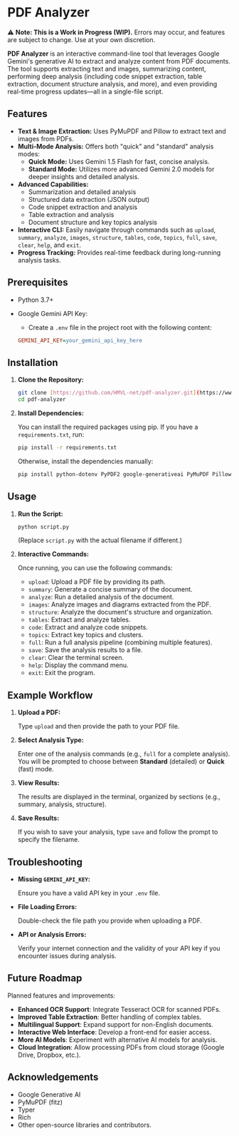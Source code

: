 # PDF Analyzer

⚠️ **Note: This is a Work in Progress (WIP).** Errors may occur, and features are subject to change. Use at your own discretion.

**PDF Analyzer** is an interactive command-line tool that leverages Google Gemini's generative AI to extract and analyze content from PDF documents. The tool supports extracting text and images, summarizing content, performing deep analysis (including code snippet extraction, table extraction, document structure analysis, and more), and even providing real-time progress updates—all in a single-file script.

## Features

*   **Text & Image Extraction:** Uses PyMuPDF and Pillow to extract text and images from PDFs.
*   **Multi-Mode Analysis:** Offers both "quick" and "standard" analysis modes:
    *   **Quick Mode:** Uses Gemini 1.5 Flash for fast, concise analysis.
    *   **Standard Mode:** Utilizes more advanced Gemini 2.0 models for deeper insights and detailed analysis.
*   **Advanced Capabilities:**
    *   Summarization and detailed analysis
    *   Structured data extraction (JSON output)
    *   Code snippet extraction and analysis
    *   Table extraction and analysis
    *   Document structure and key topics analysis
*   **Interactive CLI:** Easily navigate through commands such as `upload`, `summary`, `analyze`, `images`, `structure`, `tables`, `code`, `topics`, `full`, `save`, `clear`, `help`, and `exit`.
*   **Progress Tracking:** Provides real-time feedback during long-running analysis tasks.

## Prerequisites

*   Python 3.7+
*   Google Gemini API Key:
    *   Create a `.env` file in the project root with the following content:

    ```ini
    GEMINI_API_KEY=your_gemini_api_key_here
    ```

## Installation

1.  **Clone the Repository:**

    ```bash
    git clone [https://github.com/HMVL-net/pdf-analyzer.git](https://www.google.com/search?q=https://github.com/HMVL-net/pdf-analyzer.git)
    cd pdf-analyzer
    ```

2.  **Install Dependencies:**

    You can install the required packages using pip. If you have a `requirements.txt`, run:

    ```bash
    pip install -r requirements.txt
    ```

    Otherwise, install the dependencies manually:

    ```bash
    pip install python-dotenv PyPDF2 google-generativeai PyMuPDF Pillow typer rich
    ```

## Usage

1.  **Run the Script:**

    ```bash
    python script.py
    ```

    (Replace `script.py` with the actual filename if different.)

2.  **Interactive Commands:**

    Once running, you can use the following commands:

    *   `upload`: Upload a PDF file by providing its path.
    *   `summary`: Generate a concise summary of the document.
    *   `analyze`: Run a detailed analysis of the document.
    *   `images`: Analyze images and diagrams extracted from the PDF.
    *   `structure`: Analyze the document's structure and organization.
    *   `tables`: Extract and analyze tables.
    *   `code`: Extract and analyze code snippets.
    *   `topics`: Extract key topics and clusters.
    *   `full`: Run a full analysis pipeline (combining multiple features).
    *   `save`: Save the analysis results to a file.
    *   `clear`: Clear the terminal screen.
    *   `help`: Display the command menu.
    *   `exit`: Exit the program.

## Example Workflow

1.  **Upload a PDF:**

    Type `upload` and then provide the path to your PDF file.

2.  **Select Analysis Type:**

    Enter one of the analysis commands (e.g., `full` for a complete analysis). You will be prompted to choose between **Standard** (detailed) or **Quick** (fast) mode.

3.  **View Results:**

    The results are displayed in the terminal, organized by sections (e.g., summary, analysis, structure).

4.  **Save Results:**

    If you wish to save your analysis, type `save` and follow the prompt to specify the filename.

## Troubleshooting

*   **Missing `GEMINI_API_KEY`:**

    Ensure you have a valid API key in your `.env` file.

*   **File Loading Errors:**

    Double-check the file path you provide when uploading a PDF.

*   **API or Analysis Errors:**

    Verify your internet connection and the validity of your API key if you encounter issues during analysis.

## Future Roadmap

Planned features and improvements:
- **Enhanced OCR Support**: Integrate Tesseract OCR for scanned PDFs.
- **Improved Table Extraction**: Better handling of complex tables.
- **Multilingual Support**: Expand support for non-English documents.
- **Interactive Web Interface**: Develop a front-end for easier access.
- **More AI Models**: Experiment with alternative AI models for analysis.
- **Cloud Integration**: Allow processing PDFs from cloud storage (Google Drive, Dropbox, etc.).

## Acknowledgements

*   Google Generative AI
*   PyMuPDF (fitz)
*   Typer
*   Rich
*   Other open-source libraries and contributors.
